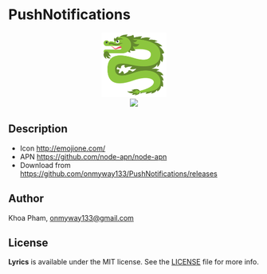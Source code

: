 # PushNotifications

<div align = "center">
<img src="Screenshots/Icon.png" width="130" height="130" />
<br />
<img src="Screenshots/Banner.png" height="400"/>
</div>

## Description

- Icon http://emojione.com/
- APN https://github.com/node-apn/node-apn
- Download from https://github.com/onmyway133/PushNotifications/releases

## Author

Khoa Pham, onmyway133@gmail.com

## License

**Lyrics** is available under the MIT license. See the [LICENSE](https://github.com/onmyway133/Lyrics/blob/master/LICENSE.md) file for more info.
